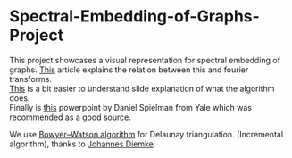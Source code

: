 # Spectral-Embedding-of-Graphs-Project
This project showcases a visual representation for spectral embedding of graphs.
[This](https://users.ece.cmu.edu/~asandryh/papers/icassp13a.pdf) article explains the relation between this and fourier transforms.  
[This](https://csustan.csustan.edu/~tom/Lecture-Notes/Clustering/GraphLaplacian-tutorial.pdf) is a bit easier to understand slide explanation of what the algorithm does.  
Finally is [this](http://www.cs.yale.edu/homes/spielman/sgta/SpectTut.pdf) powerpoint by Daniel Spielman from Yale which was recommended as a good source.  

We use [Bowyer–Watson algorithm](https://en.wikipedia.org/wiki/Bowyer–Watson_algorithm) for Delaunay triangulation. (Incremental algorithm), thanks to [Johannes Diemke](https://github.com/jdiemke/delaunay-triangulator).

